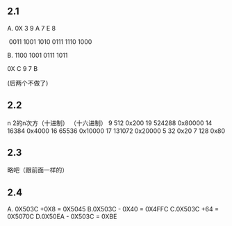 ## 2.1

A.	 0X	3	9	A	7	E	8

​		0011	1001	1010	0111	1110	1000



B. 	1100 1001 0111 1011

0X	C	9	7	B

(后两个不做了)

## 2.2

n		2的n次方（十进制）		（十六进制）
9		512						0x200
19		524288					0x80000
14		16384					0x4000
16		65536					0x10000
17		131072					0x20000
5		32						0x20
7		128						0x80

## 2.3
略吧（跟前面一样的）

## 2.4
A. 0X503C +0X8 = 0X5045
B.0X503C - 0X40 = 0X4FFC
C.0X503C +64 = 0X5070C
D.0X50EA - 0X503C = 0XBE




























